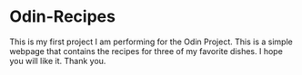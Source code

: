 # Odin-Recipes
This is my first project I am performing for the Odin Project. This is a simple webpage that contains the recipes for three of my favorite dishes. I hope you will like it. 
Thank you. 